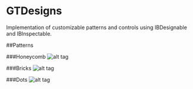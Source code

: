# GTDesigns

Implementation of customizable patterns and controls using IBDesignable and IBInspectable.

##Patterns

###Honeycomb
![alt tag](https://www.dropbox.com/s/a7mie43jq37u13b/Honeycomb.png?dl=1)

###Bricks
![alt tag](https://www.dropbox.com/s/fhtt99rjgoz2pu8/Bricks.png?dl=1)

###Dots
![alt tag](https://www.dropbox.com/s/dfov8dev2gckvwy/Dots.png?dl=1)
